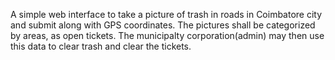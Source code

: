 A simple web interface to take a picture of trash in roads in Coimbatore city and submit along with GPS coordinates. 
The pictures shall be categorized by areas, as open tickets. 
The municipalty corporation(admin) may then use this data to clear trash and clear the tickets.
